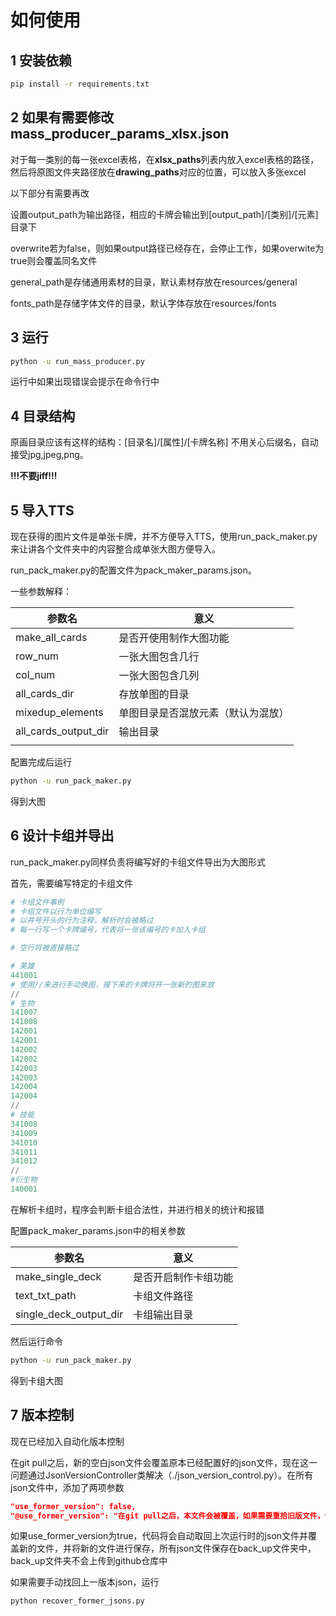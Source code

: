 # 如何使用

## 1 安装依赖

```bash
pip install -r requirements.txt
```



## 2 如果有需要修改 mass_producer_params_xlsx.json

对于每一类别的每一张excel表格，在**xlsx_paths**列表内放入excel表格的路径，然后将原图文件夹路径放在**drawing_paths**对应的位置，可以放入多张excel

以下部分有需要再改

设置output_path为输出路径，相应的卡牌会输出到[output_path]/[类别]/[元素]目录下

overwrite若为false，则如果output路径已经存在，会停止工作，如果overwite为true则会覆盖同名文件

general_path是存储通用素材的目录，默认素材存放在resources/general

fonts_path是存储字体文件的目录，默认字体存放在resources/fonts



## 3 运行

```bash
python -u run_mass_producer.py
```

运行中如果出现错误会提示在命令行中

## 4 目录结构

原画目录应该有这样的结构：[目录名]/[属性]/[卡牌名称] 不用关心后缀名，自动接受jpg,jpeg,png。

**!!!不要jiff!!!**

## 5 导入TTS

现在获得的图片文件是单张卡牌，并不方便导入TTS，使用run_pack_maker.py来让讲各个文件夹中的内容整合成单张大图方便导入。

run_pack_maker.py的配置文件为pack_maker_params.json。

一些参数解释：

| 参数名               | 意义                               |
| -------------------- | ---------------------------------- |
| make_all_cards       | 是否开使用制作大图功能             |
| row_num              | 一张大图包含几行                   |
| col_num              | 一张大图包含几列                   |
| all_cards_dir        | 存放单图的目录                     |
| mixedup_elements     | 单图目录是否混放元素（默认为混放） |
| all_cards_output_dir | 输出目录                           |
|                      |                                    |

配置完成后运行

```bash
python -u run_pack_maker.py
```

得到大图

## 6 设计卡组并导出

run_pack_maker.py同样负责将编写好的卡组文件导出为大图形式

首先，需要编写特定的卡组文件

```python
# 卡组文件事例
# 卡组文件以行为单位编写
# 以井号开头的行为注释，解析时会被略过
# 每一行写一个卡牌编号，代表将一张该编号的卡加入卡组

# 空行将被直接略过

# 英雄
441001
# 使用//来进行手动换图，接下来的卡牌将开一张新的图来放
//
# 生物
141007
141008
142001
142001
142002
142002
142003
142003
142004
142004
//
# 技能
341008
341009
341010
341011
341012
//
#衍生物
140001
```

在解析卡组时，程序会判断卡组合法性，并进行相关的统计和报错

配置pack_maker_params.json中的相关参数

| 参数名                 | 意义                 |
| ---------------------- | -------------------- |
| make_single_deck       | 是否开启制作卡组功能 |
| text_txt_path          | 卡组文件路径         |
| single_deck_output_dir | 卡组输出目录         |

然后运行命令

```bash
python -u run_pack_maker.py
```

得到卡组大图

## 7 版本控制

现在已经加入自动化版本控制

在git pull之后，新的空白json文件会覆盖原本已经配置好的json文件，现在这一问题通过JsonVersionController类解决（./json_version_control.py）。在所有json文件中，添加了两项参数

```json
"use_former_version": false,
"@use_former_version": "在git pull之后，本文件会被覆盖，如果需要重拾旧版文件，请将此项设置为true"
```

如果use_former_version为true，代码将会自动取回上次运行时的json文件并覆盖新的文件，并将新的文件进行保存，所有json文件保存在back_up文件夹中，back_up文件夹不会上传到github仓库中

如果需要手动找回上一版本json，运行

```bash
python recover_former_jsons.py
```

